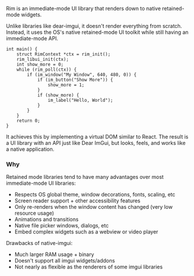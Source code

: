 Rim is an immediate-mode UI library that renders down to native retained-mode widgets.

Unlike libraries like dear-imgui, it doesn't render everything from scratch. Instead, it uses the OS's native retained-mode UI toolkit while still having an immediate-mode API.

```
int main() {
	struct RimContext *ctx = rim_init();
	rim_libui_init(ctx);
	int show_more = 0;
	while (rim_poll(ctx)) {
		if (im_window("My Window", 640, 480, 0)) {
			if (im_button("Show More")) {
				show_more = 1;
			}
			if (show_more) {
				im_label("Hello, World");
			}
		}
	}
	return 0;	
}

```

It achieves this by implementing a virtual DOM similar to React. The result is a UI library with an API just like Dear ImGui, but looks, feels, and works like a native application.

### Why
Retained mode libraries tend to have many advantages over most immediate-mode UI libraries:
- Respects OS global theme, window decorations, fonts, scaling, etc
- Screen reader support + other accessibility features
- Only re-renders when the window content has changed (very low resource usage)
- Animations and transitions
- Native file picker windows, dialogs, etc
- Embed complex widgets such as a webview or video player

Drawbacks of native-imgui:
- Much larger RAM usage + binary
- Doesn't support all imgui widgets/addons
- Not nearly as flexible as the renderers of some imgui libraries
